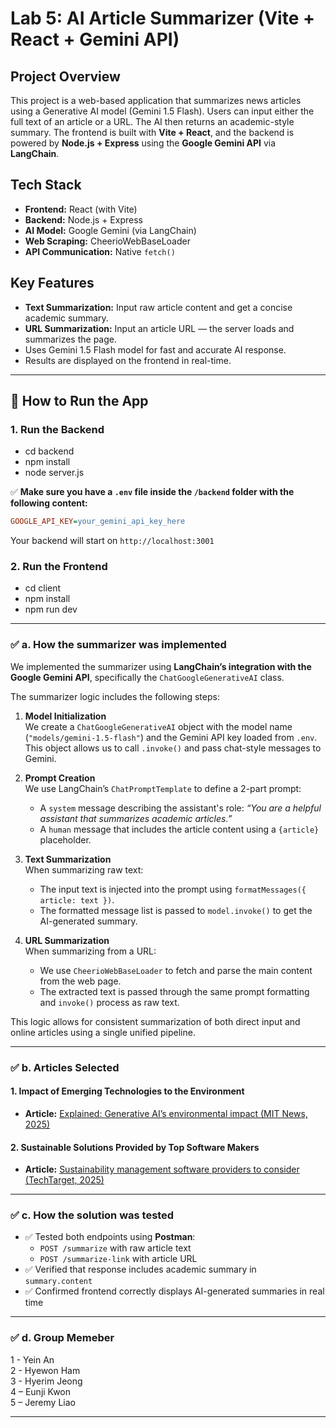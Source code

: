 # Lab 5: AI Article Summarizer (Vite + React + Gemini API)

## Project Overview

This project is a web-based application that summarizes news articles using a Generative AI model (Gemini 1.5 Flash). Users can input either the full text of an article or a URL. The AI then returns an academic-style summary. The frontend is built with **Vite + React**, and the backend is powered by **Node.js + Express** using the **Google Gemini API** via **LangChain**.

## Tech Stack

- **Frontend:** React (with Vite)
- **Backend:** Node.js + Express
- **AI Model:** Google Gemini (via LangChain)
- **Web Scraping:** CheerioWebBaseLoader
- **API Communication:** Native `fetch()`

## Key Features

- **Text Summarization:** Input raw article content and get a concise academic summary.
- **URL Summarization:** Input an article URL — the server loads and summarizes the page.
- Uses Gemini 1.5 Flash model for fast and accurate AI response.
- Results are displayed on the frontend in real-time.

---

## 🚀 How to Run the App

### 1. Run the Backend

- cd backend
- npm install
- node server.js

✅ **Make sure you have a `.env` file inside the `/backend` folder with the following content:**

```ini
GOOGLE_API_KEY=your_gemini_api_key_here
```

Your backend will start on `http://localhost:3001`

### 2. Run the Frontend

- cd client
- npm install
- npm run dev

---

### ✅ a. How the summarizer was implemented

We implemented the summarizer using **LangChain’s integration with the Google Gemini API**, specifically the `ChatGoogleGenerativeAI` class.

The summarizer logic includes the following steps:

1. **Model Initialization**  
   We create a `ChatGoogleGenerativeAI` object with the model name (`"models/gemini-1.5-flash"`) and the Gemini API key loaded from `.env`.  
   This object allows us to call `.invoke()` and pass chat-style messages to Gemini.

2. **Prompt Creation**  
   We use LangChain’s `ChatPromptTemplate` to define a 2-part prompt:

   - A `system` message describing the assistant's role: _“You are a helpful assistant that summarizes academic articles.”_
   - A `human` message that includes the article content using a `{article}` placeholder.

3. **Text Summarization**  
   When summarizing raw text:

   - The input text is injected into the prompt using `formatMessages({ article: text })`.
   - The formatted message list is passed to `model.invoke()` to get the AI-generated summary.

4. **URL Summarization**  
   When summarizing from a URL:
   - We use `CheerioWebBaseLoader` to fetch and parse the main content from the web page.
   - The extracted text is passed through the same prompt formatting and `invoke()` process as raw text.

This logic allows for consistent summarization of both direct input and online articles using a single unified pipeline.

---

### ✅ b. Articles Selected
####  1. Impact of Emerging Technologies to the Environment

- **Article:** [Explained: Generative AI’s environmental impact (MIT News, 2025)](https://news.mit.edu/2025/explained-generative-ai-environmental-impact-0117)

#### 2. Sustainable Solutions Provided by Top Software Makers
- **Article:** [Sustainability management software providers to consider (TechTarget, 2025)](https://www.techtarget.com/sustainability/feature/Sustainability-management-software-providers-to-consider)

---

### ✅ c. How the solution was tested

- ✅ Tested both endpoints using **Postman**:
  - `POST /summarize` with raw article text
  - `POST /summarize-link` with article URL
- ✅ Verified that response includes academic summary in `summary.content`
- ✅ Confirmed frontend correctly displays AI-generated summaries in real time
  
---

### ✅ d. Group Memeber

   1 -   Yein An    
   2 -   Hyewon Ham    
   3 -   Hyerim Jeong    
   4 –   Eunji Kwon    
   5 –   Jeremy Liao 

---
